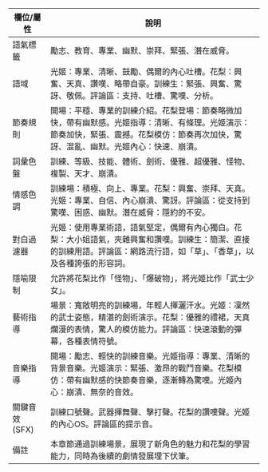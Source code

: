 | 欄位/屬性 | 說明 |
|---|---|
| 語氣標籤 | 勵志、教育、專業、幽默、崇拜、緊張、潛在威脅。 |
| 語域 | 光姬：專業、清晰、鼓勵、偶爾的內心吐槽。花梨：興奮、天真、讚嘆、略帶自豪。訓練生：緊張、興奮、驚訝、敬佩。評論區：支持、吐槽、驚嘆、分析。 |
| 節奏規則 | 開場：平穩、專業的訓練介紹。花梨登場：節奏略微加快，帶有幽默感。光姬指導：清晰、有條理。光姬演示：節奏加快，緊張、震撼。花梨模仿：節奏再次加快，驚訝、混亂、幽默。光姬內心：快速、崩潰。 |
| 詞彙色盤 | 訓練、等級、技能、體術、劍術、優雅、超優雅、怪物、複製、天才、崩潰。 |
| 情感色調 | 訓練場：積極、向上、專業。花梨：興奮、崇拜、天真。光姬：專業、自信、內心崩潰、驚訝。評論區：從支持到驚嘆、困惑、幽默。潛在威脅：隱約的不安。 |
| 對白過濾器 | 光姬：使用專業術語，語氣堅定，偶爾有內心獨白。花梨：大小姐語氣，夾雜興奮和讚嘆。訓練生：簡潔、直接的訓練用語。評論區：網路流行語，如「草」、「香草」，以及各種誇張的形容詞。 |
| 隱喻限制 | 允許將花梨比作「怪物」、「爆破物」，將光姬比作「武士少女」。 |
| 藝術指導 | 場景：寬敞明亮的訓練場，年輕人揮灑汗水。光姬：凜然的武士姿態，精湛的劍術演示。花梨：優雅的禮裙，天真爛漫的表情，驚人的模仿能力。評論區：快速滾動的彈幕，各種表情符號。 |
| 音樂指導 | 開場：勵志、輕快的訓練音樂。光姬指導：專業、清晰的背景音樂。光姬演示：緊張、激昂的戰鬥音樂。花梨模仿：帶有幽默感的快節奏音樂，逐漸轉為驚嘆。光姬內心：崩潰、無奈的音效。 |
| 關鍵音效 (SFX) | 訓練口號聲。武器揮舞聲、擊打聲。花梨的讚嘆聲。光姬的內心OS。評論區的提示音。 |
| 備註 | 本章節通過訓練場景，展現了新角色的魅力和花梨的學習能力，同時為後續的劇情發展埋下伏筆。 |
